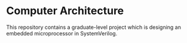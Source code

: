 # Computer Architecture
This repository contains a graduate-level project which is designing an embedded microprocessor in SystemVerilog.
